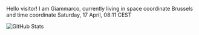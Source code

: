 Hello visitor! I am Giammarco, currently living in space coordinate Brussels and time coordinate Saturday, 17 April, 08:11 CEST

![GitHub Stats](https://github-readme-stats.vercel.app/api?username=grcasanova)

